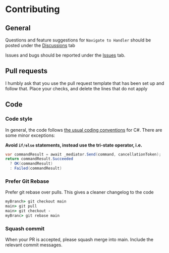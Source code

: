 # Contributing

## General

Questions and feature suggestions for  `Navigate to Handler` should be posted under the [Discussions](https://github.com/digitaldias/NavigateToHandler/discussions) tab

Issues and bugs should be reported under the [Issues](https://github.com/digitaldias/NavigateToHandler/issues) tab. 

## Pull requests

I humbly ask that you use the pull request template that has been set up and follow that. Place your checks, and delete the lines that do not apply

## Code

### Code style
In general, the code follows [the usual coding conventions](https://learn.microsoft.com/en-us/dotnet/csharp/fundamentals/coding-style/coding-conventions) for C#. 
There are some minor exceptions: 

**Avoid `if/else` statements, instead use the tri-state operator, i.e.**

```csharp
var commandResult = await _mediator.Send(command, cancellationToken);
return commandResult.Succeeded
  ? OK(commandResult)
  : Failed(commandResult)
```

### Prefer Git Rebase

Prefer git rebase over pulls. This gives a cleaner changelog to the code
```cmd
myBranch> git checkout main
main> git pull
main> git checkout -
myBranc> git rebase main
```

### Squash commit

When your PR is accepted, please squash merge into main. Include the relevant commit messages.





